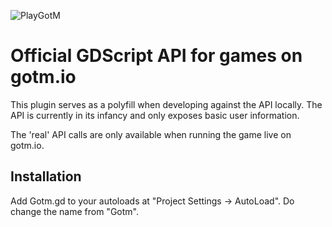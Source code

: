 ![PlayGotM](https://avatars1.githubusercontent.com/u/60827502?s=200&v=4) 
# Official GDScript API for games on gotm.io
This plugin serves as a polyfill when developing against the API locally. The API is currently in its infancy and only exposes basic user information.

The 'real' API calls are only available when running the game live on gotm.io. 

## Installation
Add Gotm.gd to your autoloads at "Project Settings -> AutoLoad". Do change the name from "Gotm".

